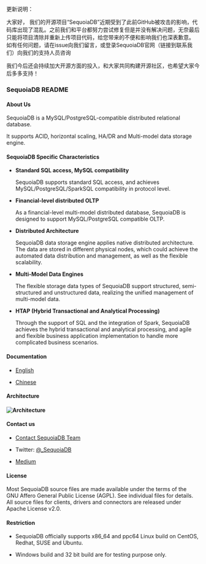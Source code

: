 更新说明：

大家好，
我们的开源项目“SequoiaDB”近期受到了此前GitHub被攻击的影响，代码库出现了混乱。之前我们和平台都努力尝试修复但是并没有解决问题，无奈最后只能将项目清除并重新上传项目代码，给您带来的不便和影响我们也深表歉意。
如有任何问题，请在issue向我们留言，或登录SequoiaDB官网（链接到联系我们）向我们的支持人员咨询

我们今后还会持续加大开源方面的投入，和大家共同构建开源社区，也希望大家今后多多支持！



### SequoiaDB README


#### About Us

SequoiaDB is a MySQL/PostgreSQL-compatible distributed relational database.

It supports ACID, horizontal scaling, HA/DR and Multi-model data storage engine.



#### **SequoiaDB Specific Characteristics**

- **Standard SQL access, MySQL compatibility**

  SequoiaDB supports standard SQL access, and achieves MySQL/PostgreSQL/SparkSQL compatibility in protocol level.

- **Financial-level distributed OLTP**

  As a financial-level multi-model distributed database, SequoiaDB is designed to support MySQL/PostgreSQL compatible OLTP. 

- **Distributed Architecture**

  SequoiaDB data storage engine applies native distributed architecture. The data are stored in different physical nodes, which could achieve the automated data distribution and management, as well as the flexible scalability. 

- **Multi-Model Data Engines**

  The flexible storage data types of SequoiaDB support structured, semi-structured and unstructured data, realizing the unified management of multi-model data. 

- **HTAP (Hybrid Transactional and Analytical Processing)**

  Through the support of SQL and the integration of Spark, SequoiaDB achieves the hybrid transactional and analytical processing, and agile and flexible business application implementation to handle more complicated business scenarios.



#### **Documentation**

- [English](http://www.sequoiadb.com/en/index.php?m=Files&a=index)

- [Chinese](http://doc.sequoiadb.com/cn/SequoiaDB)



#### **Architecture**

#### ![Architecture](https://s2.ax1x.com/2019/04/12/AbTjrn.png)



#### **Contact us**

- [Contact SequoiaDB Team](http://www.sequoiadb.com/cn/About)

- Twitter: [@_SequoiaDB](https://twitter.com/_SequoiaDB)
- [Medium](https://medium.com/@_SequoiaDB)



#### **License**

Most SequoiaDB source files are made available under the terms of the
GNU Affero General Public License (AGPL). See individual files for details.
All source files for clients, drivers and connectors are released
under Apache License v2.0.



#### **Restriction**

- SequoiaDB officially supports x86_64 and ppc64 Linux build on CentOS, Redhat, SUSE and Ubuntu.

- Windows build and 32 bit build are for testing purpose only.
